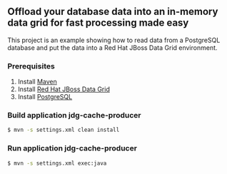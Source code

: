 ## Offload your database data into an in-memory data grid for fast processing made easy

This project is an example showing how to read data from a PostgreSQL database and put the data into a Red Hat JBoss Data Grid environment.

### Prerequisites

1. Install [Maven](http://maven.apache.org/install.html)
2. Install [Red Hat JBoss Data Grid](http://developers.redhat.com/products/datagrid/hello-world)
3. Install [PostgreSQL](https://wiki.postgresql.org/wiki/Detailed_installation_guides)

### Build application jdg-cache-producer

```bash
$ mvn -s settings.xml clean install
```

### Run application jdg-cache-producer

```bash
$ mvn -s settings.xml exec:java
```


